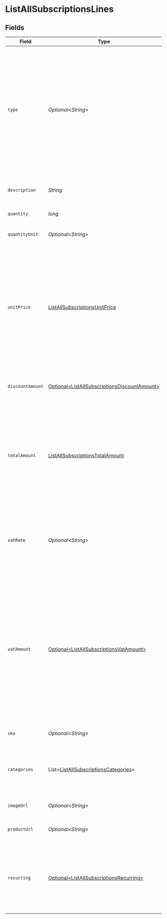 # ListAllSubscriptionsLines


## Fields

| Field                                                                                                                                                                                                                                                                                                                                                                           | Type                                                                                                                                                                                                                                                                                                                                                                            | Required                                                                                                                                                                                                                                                                                                                                                                        | Description                                                                                                                                                                                                                                                                                                                                                                     | Example                                                                                                                                                                                                                                                                                                                                                                         |
| ------------------------------------------------------------------------------------------------------------------------------------------------------------------------------------------------------------------------------------------------------------------------------------------------------------------------------------------------------------------------------- | ------------------------------------------------------------------------------------------------------------------------------------------------------------------------------------------------------------------------------------------------------------------------------------------------------------------------------------------------------------------------------- | ------------------------------------------------------------------------------------------------------------------------------------------------------------------------------------------------------------------------------------------------------------------------------------------------------------------------------------------------------------------------------- | ------------------------------------------------------------------------------------------------------------------------------------------------------------------------------------------------------------------------------------------------------------------------------------------------------------------------------------------------------------------------------- | ------------------------------------------------------------------------------------------------------------------------------------------------------------------------------------------------------------------------------------------------------------------------------------------------------------------------------------------------------------------------------- |
| `type`                                                                                                                                                                                                                                                                                                                                                                          | *Optional\<String>*                                                                                                                                                                                                                                                                                                                                                             | :heavy_minus_sign:                                                                                                                                                                                                                                                                                                                                                              | The type of product purchased. For example, a physical or a digital product.<br/><br/>The `tip` payment line type is not available when creating a payment.<br/><br/>Possible values: `physical` `digital` `shipping_fee` `discount` `store_credit` `gift_card` `surcharge` `tip` (default: `physical`)                                                                         |                                                                                                                                                                                                                                                                                                                                                                                 |
| `description`                                                                                                                                                                                                                                                                                                                                                                   | *String*                                                                                                                                                                                                                                                                                                                                                                        | :heavy_check_mark:                                                                                                                                                                                                                                                                                                                                                              | A description of the line item. For example *LEGO 4440 Forest Police Station*.                                                                                                                                                                                                                                                                                                  | LEGO 4440 Forest Police Station                                                                                                                                                                                                                                                                                                                                                 |
| `quantity`                                                                                                                                                                                                                                                                                                                                                                      | *long*                                                                                                                                                                                                                                                                                                                                                                          | :heavy_check_mark:                                                                                                                                                                                                                                                                                                                                                              | The number of items.                                                                                                                                                                                                                                                                                                                                                            | 1                                                                                                                                                                                                                                                                                                                                                                               |
| `quantityUnit`                                                                                                                                                                                                                                                                                                                                                                  | *Optional\<String>*                                                                                                                                                                                                                                                                                                                                                             | :heavy_minus_sign:                                                                                                                                                                                                                                                                                                                                                              | The unit for the quantity. For example *pcs*, *kg*, or *cm*.                                                                                                                                                                                                                                                                                                                    | pcs                                                                                                                                                                                                                                                                                                                                                                             |
| `unitPrice`                                                                                                                                                                                                                                                                                                                                                                     | [ListAllSubscriptionsUnitPrice](../../models/operations/ListAllSubscriptionsUnitPrice.md)                                                                                                                                                                                                                                                                                       | :heavy_check_mark:                                                                                                                                                                                                                                                                                                                                                              | The price of a single item including VAT.<br/><br/>For example: `{"currency":"EUR", "value":"89.00"}` if the box of LEGO costs €89.00 each.<br/><br/>For types `discount`, `store_credit`, and `gift_card`, the unit price must be negative.<br/><br/>The unit price can be zero in case of free items.                                                                         |                                                                                                                                                                                                                                                                                                                                                                                 |
| `discountAmount`                                                                                                                                                                                                                                                                                                                                                                | [Optional\<ListAllSubscriptionsDiscountAmount>](../../models/operations/ListAllSubscriptionsDiscountAmount.md)                                                                                                                                                                                                                                                                  | :heavy_minus_sign:                                                                                                                                                                                                                                                                                                                                                              | Any line-specific discounts, as a positive amount. Not relevant if the line itself is already a discount type.                                                                                                                                                                                                                                                                  |                                                                                                                                                                                                                                                                                                                                                                                 |
| `totalAmount`                                                                                                                                                                                                                                                                                                                                                                   | [ListAllSubscriptionsTotalAmount](../../models/operations/ListAllSubscriptionsTotalAmount.md)                                                                                                                                                                                                                                                                                   | :heavy_check_mark:                                                                                                                                                                                                                                                                                                                                                              | The total amount of the line, including VAT and discounts.<br/><br/>Should match the following formula: `(unitPrice × quantity) - discountAmount`.<br/><br/>The sum of all `totalAmount` values of all order lines should be equal to the full payment amount.                                                                                                                  |                                                                                                                                                                                                                                                                                                                                                                                 |
| `vatRate`                                                                                                                                                                                                                                                                                                                                                                       | *Optional\<String>*                                                                                                                                                                                                                                                                                                                                                             | :heavy_minus_sign:                                                                                                                                                                                                                                                                                                                                                              | The VAT rate applied to the line, for example `21.00` for 21%. The vatRate should be passed as a string and not as a float, to ensure the correct number of decimals are passed.                                                                                                                                                                                                | 21.00                                                                                                                                                                                                                                                                                                                                                                           |
| `vatAmount`                                                                                                                                                                                                                                                                                                                                                                     | [Optional\<ListAllSubscriptionsVatAmount>](../../models/operations/ListAllSubscriptionsVatAmount.md)                                                                                                                                                                                                                                                                            | :heavy_minus_sign:                                                                                                                                                                                                                                                                                                                                                              | The amount of value-added tax on the line. The `totalAmount` field includes VAT, so the `vatAmount` can be calculated with the formula `totalAmount × (vatRate / (100 + vatRate))`.<br/><br/>Any deviations from this will result in an error.<br/><br/>For example, for a `totalAmount` of SEK 100.00 with a 25.00% VAT rate, we expect a VAT amount of `SEK 100.00 × (25 / 125) = SEK 20.00`. |                                                                                                                                                                                                                                                                                                                                                                                 |
| `sku`                                                                                                                                                                                                                                                                                                                                                                           | *Optional\<String>*                                                                                                                                                                                                                                                                                                                                                             | :heavy_minus_sign:                                                                                                                                                                                                                                                                                                                                                              | The SKU, EAN, ISBN or UPC of the product sold.                                                                                                                                                                                                                                                                                                                                  | 9780241661628                                                                                                                                                                                                                                                                                                                                                                   |
| `categories`                                                                                                                                                                                                                                                                                                                                                                    | List\<[ListAllSubscriptionsCategories](../../models/operations/ListAllSubscriptionsCategories.md)>                                                                                                                                                                                                                                                                              | :heavy_minus_sign:                                                                                                                                                                                                                                                                                                                                                              | An array with the voucher categories, in case of a line eligible for a voucher. See the [Integrating Vouchers](integrating-vouchers) guide for more information.                                                                                                                                                                                                                | [<br/>"meal",<br/>"eco"<br/>]                                                                                                                                                                                                                                                                                                                                                   |
| `imageUrl`                                                                                                                                                                                                                                                                                                                                                                      | *Optional\<String>*                                                                                                                                                                                                                                                                                                                                                             | :heavy_minus_sign:                                                                                                                                                                                                                                                                                                                                                              | A link pointing to an image of the product sold.                                                                                                                                                                                                                                                                                                                                | https://...                                                                                                                                                                                                                                                                                                                                                                     |
| `productUrl`                                                                                                                                                                                                                                                                                                                                                                    | *Optional\<String>*                                                                                                                                                                                                                                                                                                                                                             | :heavy_minus_sign:                                                                                                                                                                                                                                                                                                                                                              | A link pointing to the product page in your web shop of the product sold.                                                                                                                                                                                                                                                                                                       | https://...                                                                                                                                                                                                                                                                                                                                                                     |
| `recurring`                                                                                                                                                                                                                                                                                                                                                                     | [Optional\<ListAllSubscriptionsRecurring>](../../models/operations/ListAllSubscriptionsRecurring.md)                                                                                                                                                                                                                                                                            | :heavy_minus_sign:                                                                                                                                                                                                                                                                                                                                                              | The details of subsequent recurring billing cycles. These parameters are used in the Mollie Checkout to inform the shopper of the details for recurring products in the payments.                                                                                                                                                                                               |                                                                                                                                                                                                                                                                                                                                                                                 |